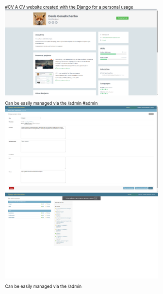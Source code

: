 #CV
A CV website created with the Django for a personal usage
[![alt text](https://github.com/Denis-Gerashchenko/CV/blob/master/Screenshot_8.png "index")](https://ggdit.online)

Can be easily managed via the /admin
#admin
[![alt text](https://github.com/Denis-Gerashchenko/CV/blob/master/Screenshot_4.png "/admin")](https://ggdit.online)
[![alt text](https://github.com/Denis-Gerashchenko/CV/blob/master/Screenshot_5.png "/admin")](https://ggdit.online)


Can be easily managed via the /admin

